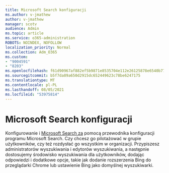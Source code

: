 ```yaml
---
title: Microsoft Search konfiguracji
ms.author: v-jmathew
author: v-jmathew
manager: scotv
audience: Admin
ms.topic: article
ms.service: o365-administration
ROBOTS: NOINDEX, NOFOLLOW
localization_priority: Normal
ms.collection: Adm_O365
ms.custom:
- "9004591"
- "8203"
ms.openlocfilehash: f61d90967af882ef5b9871e8535704e112e26125878e6540b772f2ae54e83d37
ms.sourcegitcommit: b5f7da89a650d2915dc652449623c78be6247175
ms.translationtype: MT
ms.contentlocale: pl-PL
ms.lasthandoff: 08/05/2021
ms.locfileid: "53975814"
---
```

# <a name="microsoft-search-setup-guide"></a>Microsoft Search konfiguracji

Konfigurowanie i [Microsoft Search za](https://go.microsoft.com/fwlink/?linkid=2153798) pomocą przewodnika konfiguracji programu Microsoft Search. Czy chcesz go pilotażować w grupie użytkowników, czy też rozdysłać go wszystkim w organizacji. Przypiszesz administratorów wyszukiwania i edytorów wyszukiwania, a następnie dostosujemy środowisko wyszukiwania dla użytkowników, dodając odpowiedzi i dodatkowe opcje, takie jak dodanie rozszerzenia Bing do przeglądarki Chrome lub ustawienie Bing jako domyślnej wyszukiwarki.

